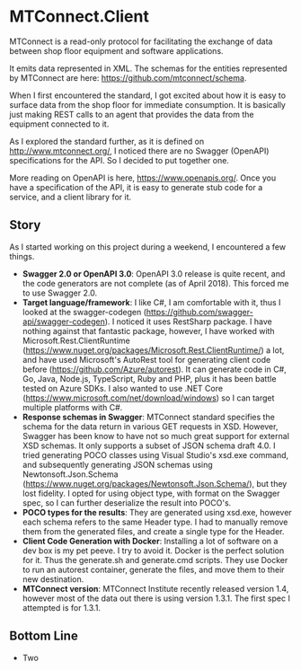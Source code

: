 # MTConnect.Client
MTConnect is a read-only protocol for facilitating the exchange of data between shop floor equipment and software applications.

It emits data represented in XML. The schemas for the entities represented by MTConnect are here: https://github.com/mtconnect/schema.

When I first encountered the standard, I got excited about how it is easy to surface data from the shop floor for immediate consumption. It is basically just making REST calls to an agent that provides the data from the equipment connected to it.

As I explored the standard further, as it is defined on http://www.mtconnect.org/, I noticed there are no Swagger (OpenAPI) specifications for the API. So I decided to put together one.

More reading on OpenAPI is here, https://www.openapis.org/. Once you have a specification of the API, it is easy to generate stub code for a service, and a client library for it.

## Story

As I started working on this project during a weekend, I encountered a few things.

* **Swagger 2.0 or OpenAPI 3.0**: OpenAPI 3.0 release is quite recent, and the code generators are not complete (as of April 2018). This forced me to use Swagger 2.0.
* **Target language/framework**: I like C#, I am comfortable with it, thus I looked at the swagger-codegen (https://github.com/swagger-api/swagger-codegen). I noticed it uses RestSharp package. I have nothing against that fantastic package, however, I have worked with Microsoft.Rest.ClientRuntime (https://www.nuget.org/packages/Microsoft.Rest.ClientRuntime/) a lot, and have used Microsoft's AutoRest tool for generating client code before (https://github.com/Azure/autorest). It can generate code in C#, Go, Java, Node.js, TypeScript, Ruby and PHP, plus it has been battle tested on Azure SDKs. I also wanted to use .NET Core (https://www.microsoft.com/net/download/windows) so I can target multiple platforms with C#.
* **Response schemas in Swagger**: MTConnect standard specifies the schema for the data return in various GET requests in XSD. However, Swagger has been know to have not so much great support for external XSD schemas. It only supports a subset of JSON schema draft 4.0. I tried generating POCO classes using Visual Studio's xsd.exe command, and subsequently generating JSON schemas using Newtonsoft.Json.Schema (https://www.nuget.org/packages/Newtonsoft.Json.Schema/), but they lost fidelity. I opted for using object type, with format on the Swagger spec, so I can further deserialize the result into POCO's.
* **POCO types for the results**: They are generated using xsd.exe, however each schema refers to the same Header type. I had to manually remove them from the generated files, and create a single type for the Header.
* **Client Code Generation with Docker**: Installing a lot of software on a dev box is my pet peeve. I try to avoid it. Docker is the perfect solution for it. Thus the generate.sh and generate.cmd scripts. They use Docker to run an autorest container, generate the files, and move them to their new destination.
* **MTConnect version**: MTConnect Institute recently released version 1.4, however most of the data out there is using version 1.3.1. The first spec I attempted is for 1.3.1.

## Bottom Line
* Two 